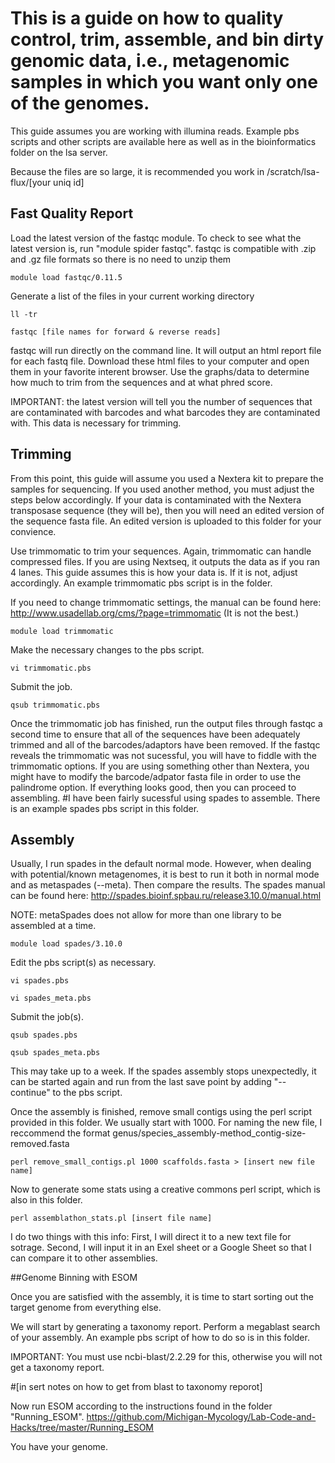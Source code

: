 # This is a guide on how to quality control, trim, assemble, and bin dirty genomic data, i.e., metagenomic samples in which you want only one of the genomes.
This guide assumes you are working with illumina reads. Example pbs scripts and other scripts are available here as well as in the bioinformatics folder on the lsa server.

Because the files are so large, it is recommended you work in /scratch/lsa-flux/[your uniq id]

## Fast Quality Report

Load the latest version of the fastqc module. To check to see what the latest version is, run "module spider fastqc". fastqc is compatible with .zip and .gz file formats so there is no need to unzip them

`module load fastqc/0.11.5`

Generate a list of the files in your current working directory

`ll -tr`

`fastqc [file names for forward & reverse reads]`

fastqc will run directly on the command line. It will output an html report file for each fastq file. Download these html files to your computer and open them in your favorite interent browser. Use the graphs/data to determine how much to trim from the sequences and at what phred score.


IMPORTANT: the latest version will tell you the number of sequences that are contaminated with barcodes and what barcodes they are contaminated with. This data is necessary for trimming.

## Trimming

From this point, this guide will assume you used a Nextera kit to prepare the samples for sequencing. If you used another method, you must adjust the steps below accordingly. If your data is contaminated with the Nextera transposase sequence (they will be), then you will need an edited version of the sequence fasta file. An edited version is uploaded to this folder for your convience. 

Use trimmomatic to trim your sequences. Again, trimmomatic can handle compressed files. If you are using Nextseq, it outputs the data as if you ran 4 lanes. This guide assumes this is how your data is. If it is not, adjust accordingly. An example trimmomatic pbs script is in the folder.

If you need to change trimmomatic settings, the manual can be found here: http://www.usadellab.org/cms/?page=trimmomatic (It is not the best.)

`module load trimmomatic`

Make the necessary changes to the pbs script.

`vi trimmomatic.pbs`

Submit the job.

`qsub trimmomatic.pbs`

Once the trimmomatic job has finished, run the output files through fastqc a second time to ensure that all of the sequences have been adequately trimmed and all of the barcodes/adaptors have been removed. If the fastqc reveals the trimmomatic was not sucessful, you will have to fiddle with the trimmomatic options. If you are using something other than Nextera, you might have to modify the barcode/adpator fasta file in order to use the palindrome option. If everything looks good, then you can proceed to assembling.
#I have been fairly sucessful using spades to assemble. There is an example spades pbs script in this folder.

## Assembly

Usually, I run spades in the default normal mode. However, when dealing with potential/known metagenomes, it is best to run it both in normal mode and as metaspades (--meta). Then compare the results. The spades manual can be found here: http://spades.bioinf.spbau.ru/release3.10.0/manual.html

NOTE: metaSpades does not allow for more than one library to be assembled at a time.

`module load spades/3.10.0`

Edit the pbs script(s) as necessary.

`vi spades.pbs`

`vi spades_meta.pbs`

Submit the job(s).

`qsub spades.pbs`

`qsub spades_meta.pbs`

This may take up to a week. If the spades assembly stops unexpectedly, it can be started again and run from the last save point by adding "--continue" to the pbs script.

Once the assembly is finished, remove small contigs using the perl script provided in this folder. We usually start with 1000. For naming the new file, I reccommend the format genus/species_assembly-method_contig-size-removed.fasta

`perl remove_small_contigs.pl 1000 scaffolds.fasta > [insert new file name]`

Now to generate some stats using a creative commons perl script, which is also in this folder.

`perl assemblathon_stats.pl [insert file name]`

I do two things with this info: First, I will direct it to a new text file for sotrage. Second, I will input it in an Exel sheet or a Google Sheet so that I can compare it to other assemblies.

##Genome Binning with ESOM

Once you are satisfied with the assembly, it is time to start sorting out the target genome from everything else.

We will start by generating a taxonomy report. Perform a megablast search of your assembly. An example pbs script of how to do so is in this folder.

IMPORTANT: You must use ncbi-blast/2.2.29 for this, otherwise you will not get a taxonomy report. 

#[in sert notes on how to get from blast to taxonomy reporot]

Now run ESOM according to the instructions found in the folder "Running_ESOM". https://github.com/Michigan-Mycology/Lab-Code-and-Hacks/tree/master/Running_ESOM

You have your genome.
